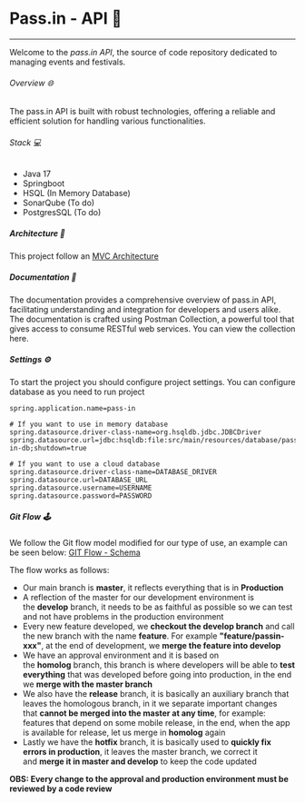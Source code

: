 # Pass.in - API 👾 
___
Welcome to the _pass.in API_, the source of code repository dedicated to managing events and festivals.
###### Overview 🌐
The pass.in API is built with robust technologies, offering a reliable and efficient solution for handling various functionalities.
###### Stack 💻
- Java 17
- Springboot
- HSQL (In Memory Database)
- SonarQube (To do)
- PostgresSQL (To do)
##### Architecture 🏢
This project follow an [MVC Architecture](https://www.ramotion.com/blog/mvc-architecture-in-web-application/)
##### Documentation 📖
The documentation provides a comprehensive overview of pass.in API, facilitating understanding and integration for developers and users alike.
The documentation is crafted using Postman Collection, a powerful tool that gives access to consume RESTful web services.
You can view the collection here.
##### Settings ⚙️
To start the project you should configure project settings. You can configure database as you need to run project 
```properties
spring.application.name=pass-in

# If you want to use in memory database
spring.datasource.driver-class-name=org.hsqldb.jdbc.JDBCDriver
spring.datasource.url=jdbc:hsqldb:file:src/main/resources/database/pass-in-db;shutdown=true

# If you want to use a cloud database
spring.datasource.driver-class-name=DATABASE_DRIVER
spring.datasource.url=DATABASE_URL
spring.datasource.username=USERNAME
spring.datasource.password=PASSWORD
```

##### Git Flow 🕹️

We follow the Git flow model modified for our type of use, an example can be seen below: [GIT Flow - Schema](https://devjoaovictor.s3.amazonaws.com/GIT+FLOW.png)

The flow works as follows:
- Our main branch is **master**, it reflects everything that is in **Production**
- A reflection of the master for our development environment is the **develop** branch, it needs to be as faithful as possible so we can test and not have problems in the production environment
- Every new feature developed, we **checkout the develop branch** and call the new branch with the name **feature**. For example **"feature/passin-xxx"**, at the end of development, we **merge the feature into develop**
- We have an approval environment and it is based on the **homolog** branch, this branch is where developers will be able to **test everything** that was developed before going into production, in the end we **merge with the master branch**
- We also have the **release** branch, it is basically an auxiliary branch that leaves the homologous branch, in it we separate important changes that **cannot be merged into the master at any time**, for example: features that depend on some mobile release, in the end, when the app is available for release, let us merge in **homolog** again
- Lastly we have the **hotfix** branch, it is basically used to **quickly fix errors in production**, it leaves the master branch, we correct it and **merge it in master and develop** to keep the code updated

**OBS: Every change to the approval and production environment must be reviewed by a code review**